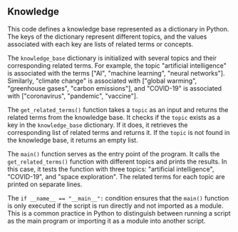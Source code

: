 ## Knowledge

This code defines a knowledge base represented as a dictionary in Python. The keys of the dictionary represent different topics, and the values associated with each key are lists of related terms or concepts.

The `knowledge_base` dictionary is initialized with several topics and their corresponding related terms. For example, the topic "artificial intelligence" is associated with the terms \["AI", "machine learning", "neural networks"\]. Similarly, "climate change" is associated with \["global warming", "greenhouse gases", "carbon emissions"\], and "COVID-19" is associated with \["coronavirus", "pandemic", "vaccine"\].

The `get_related_terms()` function takes a `topic` as an input and returns the related terms from the knowledge base. It checks if the `topic` exists as a key in the `knowledge_base` dictionary. If it does, it retrieves the corresponding list of related terms and returns it. If the `topic` is not found in the knowledge base, it returns an empty list.

The `main()` function serves as the entry point of the program. It calls the `get_related_terms()` function with different topics and prints the results. In this case, it tests the function with three topics: "artificial intelligence", "COVID-19", and "space exploration". The related terms for each topic are printed on separate lines.

The `if __name__ == "__main__":` condition ensures that the `main()` function is only executed if the script is run directly and not imported as a module. This is a common practice in Python to distinguish between running a script as the main program or importing it as a module into another script.

